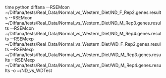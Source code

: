 time python diffana --RSEMcon ~/Diffana/tests/Real_Data/Normal_vs_Western_Diet/ND_F_Rep2.genes.results --RSEMcon ~/Diffana/tests/Real_Data/Normal_vs_Western_Diet/ND_M_Rep3.genes.results --RSEMcon ~/Diffana/tests/Real_Data/Normal_vs_Western_Diet/ND_M_Rep4.genes.results --RSEMexp ~/Diffana/tests/Real_Data/Normal_vs_Western_Diet/WD_F_Rep2.genes.results --RSEMexp ~/Diffana/tests/Real_Data/Normal_vs_Western_Diet/WD_M_Rep3.genes.results --RSEMexp ~/Diffana/tests/Real_Data/Normal_vs_Western_Diet/WD_M_Rep4.genes.results -o ~/ND_vs_WDTest
